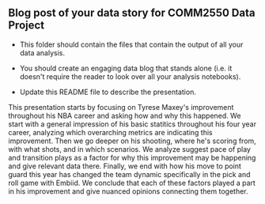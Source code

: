 ## Blog post of your data story for COMM2550 Data Project

* This folder should contain the files that contain the output of all your data analysis. 

* You should create an engaging data blog that stands alone (i.e. it doesn't require the reader to look over all your analysis notebooks). 

* Update this README file to describe the presentation.

This presentation starts by focusing on Tyrese Maxey's improvement throughout his NBA career and asking how and why this happened. We start with a general impression of his basic statitics throughout his four year career, analyzing which overarching metrics are indicating this improvement. Then we go deeper on his shooting, where he's scoring from, with what shots, and in which scenarios. We analyze suggest pace of play and transition plays as a factor for why this improvement may be happening and give relevant data there. Finally, we end with how his move to point guard this year has changed the team dynamic specifically in the pick and roll game with Embiid. We conclude that each of these factors played a part in his improvement and give nuanced opinions connecting them together.






